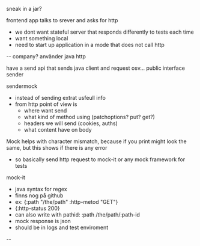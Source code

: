 
sneak in a jar?

frontend app talks to srever and asks for http
- we dont want stateful server that responds differently to tests each time
- want something local
- need to start up application in a mode that does not call http

-- company?
använder java http

have a send api that sends java client and request osv... public interface sender

sendermock
- instead of sending extrat usfeull info
- from http point of view is
	- where want send
	- what kind of method using (patchoptions? put? get?)
	- headers we will send (cookies, auths)
	- what content have on body

Mock helps with character mismatch, because if you print might look the same, but this shows if there is any error
- so basically send http request to mock-it or any mock framework for tests

mock-it 
- java syntax for regex
- finns nog på github
- ex: {:path "/the/path"
:http-metod "GET"}
- {:http-status 200}
- can also write with pathid: :path /the/path/:path-id
- mock response is json
- should be in logs and test enviroment

--